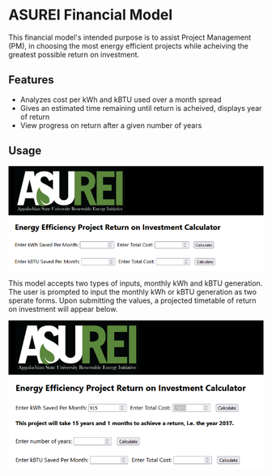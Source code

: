 # ASUREI Financial Model

This financial model's intended purpose is to assist Project Management (PM), in choosing the most energy efficient projects while acheiving the greatest possible return on investment.

## Features
- Analyzes cost per kWh and kBTU used over a month spread
- Gives an estimated time remaining until return is acheived, displays year of return
- View progress on return after a given number of years

## Usage
![Start Page](https://github.com/calebbarber/asurei-financialmodel/blob/970da1a779614d8e7324558a70f43cee2f9c8d71/client/public/readme_images/start.png)

This model accepts two types of inputs, monthly kWh and kBTU generation. The user is prompted to input the monthly kWh or kBTU generation as two sperate forms. Upon submitting the values, a projected timetable of return on investment will appear below.

![Yearly Progress Prompt](https://github.com/calebbarber/asurei-financialmodel/blob/970da1a779614d8e7324558a70f43cee2f9c8d71/client/public/readme_images/progress_prompt.png)
